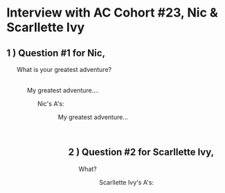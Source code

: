 # Interview with AC Cohort #23, Nic & Scarllette Ivy

## 1 ) Question #1 for Nic,

<ol>What is your greatest adventure?<ol/><br> My greatest adventure....
<ol>Nic's A's:<ol/>
<ol>My greatest adventure...<ol/> <br>

## 2 ) Question #2 for Scarllette Ivy,

<ol>What?<ol/>
<ol>Scarllette Ivy's A's:<ol/>
<ol> <ol/>


